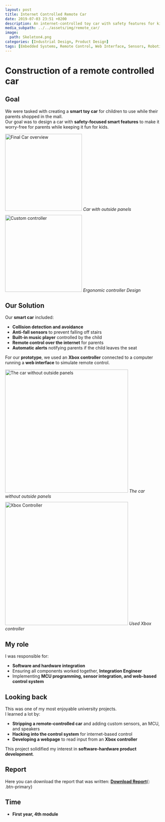 ```yaml
---
layout: post
title: Internet Controlled Remote Car
date: 2019-07-03 23:51 +0200
description: An internet-controlled toy car with safety features for kids and remote parent control.
media_subpath: ../../assets/img/remote_car/
image:
  path: Skeleton4.png
categories: [Industrial Design, Product Design]
tags: [Embedded Systems, Remote Control, Web Interface, Sensors, Robotics]
---
```

# Construction of a remote controlled car

## Goal
We were tasked with creating a **smart toy car** for children to use while their parents shopped in the mall.  
Our goal was to design a car with **safety-focused smart features** to make it worry-free for parents while keeping it fun for kids.

<div style="display: flex; gap: 10px; flex-wrap: wrap;">
    <figure style="margin: 0;">
    <img src="FullCar.png" alt="Final Car overview" style="height: 250px; width:auto;">
    <em>Car with outside panels </em>
  </figure>
  <figure style="margin: 0;">
    <img src="Controller.png" alt="Custom controller"  style="height: 250px; width:auto;">
    <em>Ergonomic controller Design</em>
  </figure>
</div>


## Our Solution  
Our **smart car** included:  
- **Collision detection and avoidance**  
- **Anti-fall sensors** to prevent falling off stairs  
- **Built-in music player** controlled by the child  
- **Remote control over the internet** for parents  
- **Automatic alerts** notifying parents if the child leaves the seat  

For our **prototype**, we used an **Xbox controller** connected to a computer running a **web interface** to simulate remote control.

<div style="display: flex; gap: 10px; flex-wrap: wrap; ">
    <figure style="margin: 0;">
    <img src="Skeleton3.png" alt="The car without outside panels" style="height: 400px; width:auto;">
    <em> The car without outside panels</em>
  </figure>
  <figure style="margin: 0;">
    <img src="RE2XP73.png" alt="Xbox Controller"  style="height: 400px; width:auto;">
    <em> Used Xbox controller</em>
  </figure>
</div>


## My role
I was responsible for:  
- **Software and hardware integration**  
- Ensuring all components worked together, **Integration Engineer**
- Implementing **MCU programming, sensor integration, and web-based control system**  

## Looking back
This was one of my most enjoyable university projects.  
I learned a lot by:  
- **Stripping a remote-controlled car** and adding custom sensors, an MCU, and speakers  
- **Hacking into the control system** for internet-based control  
- **Developing a webpage** to read input from an **Xbox controller**  

This project solidified my interest in **software-hardware product development**.

## Report
Here you can download the report that was written:
[**Download Report**](../../assets/img/remote_car/Report_Redacted.pdf){: .btn-primary}

## Time
- **First year, 4th module**
